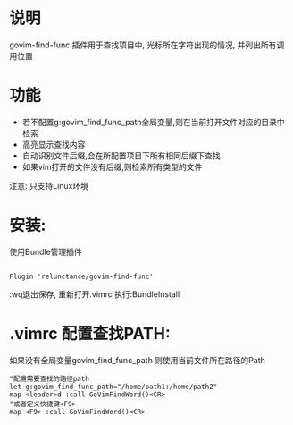 # 说明
govim-find-func 插件用于查找项目中, 光标所在字符出现的情况, 并列出所有调用位置

 
# 功能
* 若不配置g:govim_find_func_path全局变量,则在当前打开文件对应的目录中检索
* 高亮显示查找内容
* 自动识别文件后缀,会在所配置项目下所有相同后缀下查找
* 如果vim打开的文件没有后缀,则检索所有类型的文件

注意: 只支持Linux环境 


# 安装:

使用Bundle管理插件
```

Plugin 'relunctance/govim-find-func'

```
:wq退出保存, 重新打开.vimrc 执行:BundleInstall

# .vimrc 配置查找PATH:
如果没有全局变量govim_find_func_path 则使用当前文件所在路径的Path
```
"配置需要查找的路径path 
let g:govim_find_func_path="/home/path1:/home/path2"
map <leader>d :call GoVimFindWord()<CR>
"或者定义快捷键<F9>
map <F9> :call GoVimFindWord()<CR>
```

